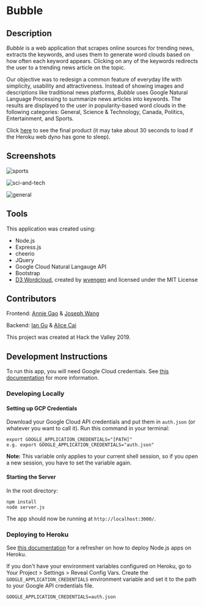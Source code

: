 # Bubble

## Description

*Bubble* is a web application that scrapes online sources for trending news, extracts the keywords, and uses them to generate word clouds based on how often each keyword appears. Clicking on any of the keywords redirects the user to a trending news article on the topic.

Our objective was to redesign a common feature of everyday life with simplicity, usability and attractiveness. Instead of showing images and descriptions like traditional news platforms, *Bubble* uses Google Natural Language Processing to summarize news articles into keywords. The results are displayed to the user in popularity-based word clouds in the following categories: General, Science & Technology, Canada, Politics, Entertainment, and Sports.

Click [here](http://bubble-io.herokuapp.com/) to see the final product (it may take about 30 seconds to load if the Heroku web dyno has gone to sleep).

## Screenshots

![sports](https://user-images.githubusercontent.com/34670205/53299110-5f376000-3804-11e9-9fc3-ed5ff33d9037.png)

![sci-and-tech](https://user-images.githubusercontent.com/34670205/53299111-65c5d780-3804-11e9-8488-5cd3bac9b1ae.png)

![general](https://user-images.githubusercontent.com/34670205/53299119-74ac8a00-3804-11e9-9f6f-741ded3dbe7d.png)

## Tools

This application was created using:
- Node.js
- Express.js
- cheerio
- JQuery
- Google Cloud Natural Langauge API
- Bootstrap
- [D3 Wordcloud](https://github.com/wvengen/d3-wordcloud), created by [wvengen](https://github.com/wvengen) and licensed under the MIT License

## Contributors

Frontend: [Annie Gao](https://github.com/tallspider) & [Joseph Wang](https://github.com/joseph001126)

Backend: [Ian Gu](https://github.com/iangu48) & [Alice Cai](https://github.com/alice-cai)

This project was created at Hack the Valley 2019.

## Development Instructions

To run this app, you will need Google Cloud credentials. See [this documentation](https://cloud.google.com/docs/authentication/getting-started) for more information.

### Developing Locally

#### Setting up GCP Credentials

Download your Google Cloud API credentials and put them in `auth.json` (or whatever you want to call it). Run this command in your terminal:

```
export GOOGLE_APPLICATION_CREDENTIALS="[PATH]"
e.g. export GOOGLE_APPLICATION_CREDENTIALS="auth.json"
```

**Note:** This variable only applies to your current shell session, so if you open a new session, you have to set the variable again.

#### Starting the Server

In the root directory:

```
npm install
node server.js
```

The app should now be running at `http://localhost:3000/`.

### Deploying to Heroku

See [this documentation](https://devcenter.heroku.com/articles/deploying-nodejs) for a refresher on how to deploy Node.js apps on Heroku.

If you don't have your environment variables configured on Heroku, go to Your Project > Settings > Reveal Config Vars. Create the `GOOGLE_APPLICATION_CREDENTIALS` environment variable and set it to the path to your Google API credentials file.

```
GOOGLE_APPLICATION_CREDENTIALS=auth.json
```
